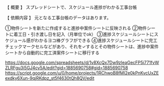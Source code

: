 【 概要 】
スプレッドシートで、スケジュール進捗がわかる工事台帳

【 依頼内容 】
元となる工事台帳のデータはあります。

①物件シートを新たに作成すると進捗中案件シートに反映される
②物件シートに着工日・引き渡し日を記入（月単位でok）
③進捗スケジュールシートにスケジュール感がわかるヨコ棒グラフができる
④進捗スケジュールシートに完工チェックマークセルなどがあり、それを✓するとその物件シートは、進捗中案件シートから自動的に完工済案件シートに移行する

https://docs.google.com/spreadsheets/d/1v8XcQx7Dw9zIeaGecFP5i771fvWZLRFgu3i5GJ4cy5A/edit?gid=1885690758#gid=1885690758
https://script.google.com/u/0/home/projects/1RChwoB8fMI2e0kPnKvcUxZEexdky6Xun-9qjRKdpz_st5f4630tQh8QV/edit